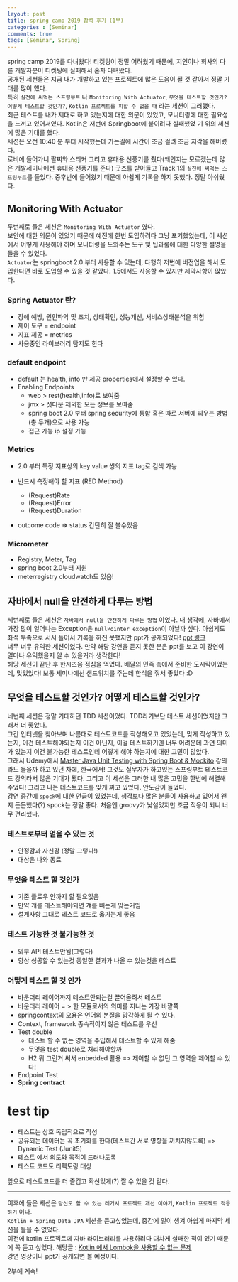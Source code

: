 ```yaml
---
layout: post
title: spring camp 2019 참석 후기 (1부)
categories : [Seminar]
comments: true
tags: [Seminar, Spring]
---
```

spring camp 2019를 다녀왔다! 티켓팅이 정말 어려웠기 때문에, 지인이나 회사의 다른 개발자분이 티켓팅에 실패해서 혼자 다녀왔다.  
공개된 세션들은 지금 내가 개발하고 있는 프로젝트에 많은 도움이 될 것 같아서 정말 기대를 많이 했다.  
특히 `실전에 써먹는 스프링부트` 나 `Monitoring With Actuator`, `무엇을 테스트할 것인가? 어떻게 테스트할 것인가?`, `Kotlin 프로젝트를 피할 수 없을 때` 라는 세션이 그러했다.  
최근 테스트를 내가 제대로 하고 있는지에 대한 의문이 있었고, 모니터링에 대한 필요성을 느끼고 있어서였다. Kotlin은 저번에 Springboot에 붙이려다 실패했었 기 위의 세션에 많은 기대를 했다.  
세션은 오전 10:40 분 부터 시작했는데 가는길에 시간이 조금 걸려 조금 지각을 해버렸다.  
로비에 들어가니 팔찌와 스티커 그리고 휴대용 선풍기를 줬다(왜인지는 모르겠는데 많은 개발세미나에선 휴대용 선풍기를 준다)
굿즈를 받아들고 Track 1의 `실전에 써먹는 스프링부트`를 들었다. 중후반에 들어왔기 때문에 아쉽게 기록을 하지 못했다. 정말 아쉬웠다.  

## Monitoring With Actuator
두번째로 들은 세션은 `Monitoring With Actuator` 였다.  
보안에 대한 의문이 있었기 때문에 예전에 한번 도입하려다 그냥 포기했었는데, 이 세션에서 어떻게 사용해야 하며 모니터링을 도와주는 도구 및 팁과룰에 대한 다양한 설명을 들을 수 있었다.  
`Actuator`는 springboot 2.0 부터 사용할 수 있는데, 다행히 저번에 버전업을 해서 도입한다면 바로 도입할 수 있을 것 같았다. 1.5에서도 사용할 수 있지만 제약사항이 많았다.  

### Spring Actuator 란?
* 장애 예방, 원인파악 및 조치, 상태확인, 성능개선, 서비스상태분석을 위함
* 제어 도구  = endpoint
* 지표 제공 = metrics
* 사용중인 라이브러리 탐지도 한다

### default endpoint
* default 는 health, info 만 제공 properties에서 설정할 수 있다.
* Enabling Endpoints
    * web  > rest(health,info)로 보여줌
    * jmx > 셧다운 제외한 모든 정보를 보여줌
    * spring boot 2.0 부터 spring security에 통합 혹은 따로 서버에 띄우는 방법(총 두개)으로 사용 가능
    * 접근 가능 ip 설정 가능

### Metrics
* 2.0 부터 특정 지표상의 key value 쌍의 지표 tag로 검색 가능
* 반드시 측정해야 할 지표 (RED Method)
    * (Request)Rate
    * (Request)Error
    * (Request)Duration

* outcome code => status 간단히 잘 볼수있음

### Micrometer
* Registry, Meter, Tag
* spring boot 2.0부터 지원
* meterregistry cloudwatch도 있음!

## 자바에서 null을 안전하게 다루는 방법
세번째로 들은 세션은 `자바에서 null을 안전하게 다루는 방법` 이었다. 내 생각에, 자바에서 가장 많이 일어나는 Exception은 `nullPointer exception`이 아닐까 싶다. 
아쉽게도 좌석 부족으로 서서 들어서 기록을 하진 못했지만 ppt가 공개되었다! [ppt 링크](https://www.slideshare.net/gyumee/null-142590829)   
너무 너무 유익한 세션이었다. 만약 해당 강연을 듣지 못한 분은 ppt를 보고 이 강연이 얼마나 유익했을지 알 수 있을거라 생각한다!  
해당 세션이 끝난 후 한시즈음 점심을 먹었다. 배달의 민족 측에서 준비한 도시락이었는데, 맛있었다! 보통 세미나에선 샌드위치를 주는데 한식을 줘서 좋았다 :D

## 무엇을 테스트할 것인가? 어떻게 테스트할 것인가?
네번째 세션은 정말 기대하던 TDD 세션이었다. TDD라기보단 테스트 세션이었지만 그래서 더 좋았다.  
그간 인터넷을 찾아보며 나름대로 테스트코드를 작성해오고 있었는데, 맞게 작성하고 있는지, 이건 테스트해야되는지 이건 아닌지, 이걸 테스트하기엔 너무 어려운데 과연 의미가 있는지
이건 불가능한 테스트인데 어떻게 해야 하는지에 대한 고민이 많았다.  
그래서 Udemy에서 [Master Java Unit Testing with Spring Boot & Mockito](https://www.udemy.com/learn-unit-testing-with-spring-boot/?couponCode=SBT-2019) 강의라도 들을까 하고 있던 차에, 한국에서! 그것도 실무자가 하고있는 스프링부트 테스트코드 강의라서 많은 기대가 됐다. 
그리고 이 세션은 그러한 내 많은 고민을 한번에 해결해 주었다! 그리고 나는 테스트코드를 맞게 짜고 있었다. 안도감이 들었다.  
강연 중간에 `spock`에 대한 언급이 있었는데, 생각보다 많은 분들이 사용하고 있어서 왠지 든든했다(?) spock는 정말 좋다. 처음엔 groovy가 낯설었지만 조금 적응이 되니 너무 편리했다.  

### 테스트로부터 얻을 수 있는 것
* 안정감과 자신감 (정말 그렇다!)
* 대상은 나와 동료

### 무엇을 테스트 할 것인가
* 기존 플로우 안까지 할 필요없음
* 만약 걔를 테스트해야되면 걔를 빼는게 맞는거임
* 설계사항 그대로 테스트 코드로 옮기는게 좋음

### 테스트 가능한 것 불가능한 것 
* 외부 API 테스트안됨(그렇다)
* 항상 성공할 수 있는것 동일한 결과가 나올 수 있는것을 테스트 

### 어떻게 테스트 할 것 인가
* 바운더리 레이어까지 테스트안되는걸 끌어올려서 테스트
* 바운더리 레이어 = > 한 모듈로서의 의미를 지니는 가장 바깥쪽
* springcontext의 오용은 언어의 본질을 망각하게 될 수 있다.
* Context, framework 종속적이지 않은 테스트를 우선
* Test double
    * 테스트 할 수 없는 영역을 주입해서 테스트할 수 있게 해줌
    * 무엇을 test double로 처리해야할까
    * H2 뭐 그런거 써서 enbedded 활용 => 제어할 수 없던 그 영역을 제어할 수 있다!
* Endpoint Test
* **Spring contract**

# test tip
* 테스트는 상호 독립적으로 작성
* 공유되는 데이터는 꼭 초기화를 한다(테스트간 서로 영향을 끼치지않도록) => Dynamic Test (Junit5)
* 테스트 에서 의도와 목적이 드러나도록
* 테스트 코드도 리펙토링 대상

앞으로 테스트코드를 더 즐겁고 확신있게(?) 짤 수 있을 것 같다.

---
이후에 들은 세션은 `당신도 할 수 있는 레거시 프로젝트 개선 이야기`, `Kotlin 프로젝트 적응하기` 이다.  
`Kotlin + Spring Data JPA` 세션을 듣고싶었는데, 중간에 일이 생겨 아쉽게 마지막 세션을 들을 수 없었다.  
이전에 kotlin 프로젝트에 자바 라이브러리를 사용하려다 대차게 실패한 적이 있기 때문에 꼭 듣고 싶었다. 해당글 : [Kotlin 에서 Lombok을 사용할 수 없는 문제](https://sehajyang.github.io/etc/2019/03/07/kotlin-and-lombok.html)     
강연 영상이나 ppt가 공개되면 볼 예정이다.

2부에 계속!